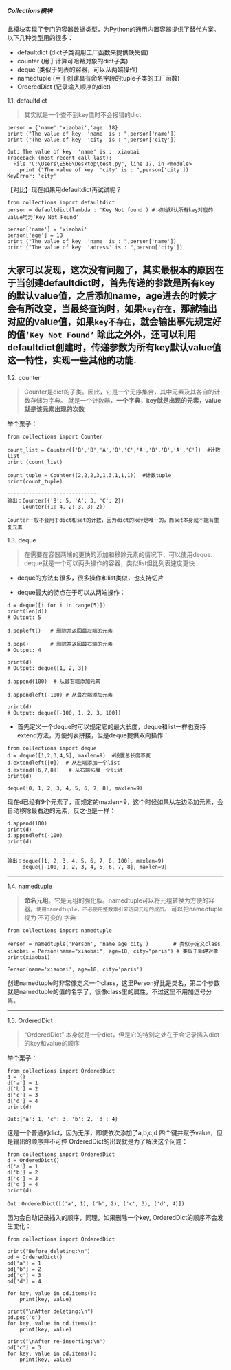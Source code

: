 ##### Collections模块

此模块实现了专门的容器数据类型，为Python的通用内置容器提供了替代方案。 以下几种类型用的很多：
- defaultdict (dict子类调用工厂函数来提供缺失值)
- counter (用于计算可哈希对象的dict子类)
- deque (类似于列表的容器，可以从两端操作)
- namedtuple (用于创建具有命名字段的tuple子类的工厂函数)
- OrderedDict (记录输入顺序的dict)

1.1. defaultdict
 > 其实就是一个查不到key值时不会报错的dict
```
person = {'name':'xiaobai','age':18}
print ("The value of key  'name' is : ",person['name'])
print ("The value of key  'city' is : ",person['city'])

Out: The value of key  'name' is :  xiaobai
Traceback (most recent call last):
  File "C:\Users\E560\Desktop\test.py", line 17, in <module>
    print ("The value of key  'city' is : ",person['city'])
KeyError: 'city'
```
【对比】现在如果用defaultdict再试试呢？
```
from collections import defaultdict
person = defaultdict(lambda : 'Key Not found') # 初始默认所有key对应的value均为‘Key Not Found’

person['name'] = 'xiaobai'
person['age'] = 18
print ("The value of key  'name' is : ",person['name'])
print ("The value of key  'adress' is : ",person['city'])
```
大家可以发现，这次没有问题了，其实最根本的原因在于当创建defaultdict时，首先传递的参数是所有key的默认value值，之后添加name，age进去的时候才会有所改变，当最终查询时，如果`key存在`，那就输出对应的value值，如果`key不存在`，就会输出事先规定好的值`‘Key Not Found’`
除此之外外，还可以利用defaultdict创建时，传递参数为所有key默认value值这一特性，实现一些其他的功能.
-------------------------------------------
1.2. counter
> Counter是dict的子类。因此，它是一个无序集合，其中元素及其各自的计数存储为字典。
就是一个计数器，**一个字典，key就是出现的元素，value就是该元素出现的次数**

举个栗子：
```
from collections import Counter

count_list = Counter(['B','B','A','B','C','A','B','B','A','C'])  #计数list
print (count_list)

count_tuple = Counter((2,2,2,3,1,3,1,1,1))  #计数tuple
print(count_tuple)

------------------------------
输出：Counter({'B': 5, 'A': 3, 'C': 2})
     Counter({1: 4, 2: 3, 3: 2})
```
`Counter一般不会用于dict和set的计数，因为dict的key是唯一的，而set本身就不能有重复元素`

1.3. deque
> 在需要在容器两端的更快的添加和移除元素的情况下，可以使用deque.
deque就是一个可以两头操作的容器，类似list但比列表速度更快

- deque的方法有很多，很多操作和list类似，也支持切片

- deque最大的特点在于可以从两端操作：
```
d = deque([i for i in range(5)])
print(len(d))
# Output: 5

d.popleft()   # 删除并返回最左端的元素

d.pop()       # 删除并返回最右端的元素
# Output: 4

print(d)
# Output: deque([1, 2, 3])

d.append(100)  # 从最右端添加元素

d.appendleft(-100) # 从最左端添加元素

print(d)
# Output: deque([-100, 1, 2, 3, 100])
```
- 首先定义一个deque时可以规定它的最大长度，deque和list一样也支持extend方法，方便列表拼接，但是deque提供双向操作：
```
from collections import deque
d = deque([1,2,3,4,5], maxlen=9)  #设置总长度不变
d.extendleft([0])  # 从左端添加一个list
d.extend([6,7,8])   # 从右端拓展一个list
print(d)
```
```
deque([0, 1, 2, 3, 4, 5, 6, 7, 8], maxlen=9)
```
现在d已经有9个元素了，而规定的maxlen=9，这个时候如果从左边添加元素，会自动移除最右边的元素，反之也是一样：
```
d.append(100)
print(d)
d.appendleft(-100)
print(d)

----------------------
输出：deque([1, 2, 3, 4, 5, 6, 7, 8, 100], maxlen=9)
     deque([-100, 1, 2, 3, 4, 5, 6, 7, 8], maxlen=9)
```
------------------------------------------------
1.4. namedtuple
> **命名元组**。它是元组的强化版。namedtuple可以将元组转换为方便的容器。`使用namedtuple，不必使用整数索引来访问元组的成员。`
可以把namedtuple 视为 不可变的 字典
```
from collections import namedtuple

Person = namedtuple('Person', 'name age city')        # 类似于定义class
xiaobai = Person(name="xiaobai", age=18, city="paris") # 类似于新建对象
print(xiaobai)
```
```
Person(name='xiaobai', age=18, city='paris')
```
创建namedtuple时非常像定义一个class，这里Person好比是类名，第二个参数就是namedtuple的值的名字了，很像class里的属性，不过这里不用加逗号分离。

-----------------------------------
1.5. OrderedDict
> “OrderedDict” 本身就是一个dict，但是它的特别之处在于会记录插入dict的key和value的顺序

举个栗子：
```
from collections import OrderedDict
d = {}
d['a'] = 1
d['b'] = 2
d['c'] = 3
d['d'] = 4
print(d)
```
```
Out:{'a': 1, 'c': 3, 'b': 2, 'd': 4}
```
这是一个普通的dict，因为无序，即使依次添加了a,b,c,d 四个键并赋予value，但是输出的顺序并不可控
OrderedDict的出现就是为了解决这个问题：
```
from collections import OrderedDict
d = OrderedDict()
d['a'] = 1
d['b'] = 2
d['c'] = 3
d['d'] = 4
print(d)

Out：OrderedDict([('a', 1), ('b', 2), ('c', 3), ('d', 4)])
```
因为会自动记录插入的顺序，同理，如果删除一个key, OrderedDict的顺序不会发生变化：
```
from collections import OrderedDict

print("Before deleting:\n")
od = OrderedDict()
od['a'] = 1
od['b'] = 2
od['c'] = 3
od['d'] = 4

for key, value in od.items():
    print(key, value)

print("\nAfter deleting:\n")
od.pop('c')
for key, value in od.items():
    print(key, value)

print("\nAfter re-inserting:\n")
od['c'] = 3
for key, value in od.items():
    print(key, value) 
```
